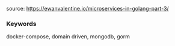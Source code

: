 source: https://ewanvalentine.io/microservices-in-golang-part-3/

### Keywords
docker-compose, domain driven, mongodb, gorm